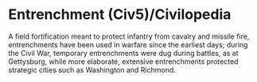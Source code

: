 # Entrenchment (Civ5)/Civilopedia

A field fortification meant to protect infantry from cavalry and missile fire, entrenchments have been used in warfare since the earliest days; during the Civil War, temporary entrenchments were dug during battles, as at Gettysburg, while more elaborate, extensive entrenchments protected strategic cities such as Washington and Richmond.